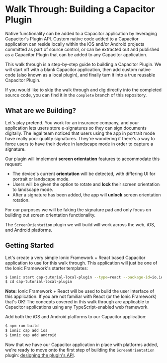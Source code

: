 # Walk Through: Building a Capacitor Plugin

Native functionality can be added to a Capacitor application by leveraging Capacitor's Plugin API. Custom native code added to a Capacitor application can reside locally within the iOS and/or Android projects committed as part of source control, or can be extracted out and published as a Capacitor Plugin that can be added to any Capacitor application.

This walk through is a step-by-step guide to building a Capacitor Plugin. We will start off with a blank Capacitor application, then add custom native code (also known as a local plugin), and finally turn it into a true reusable Capacitor Plugin.

If you would like to skip the walk through and dig directly into the completed source code, you can find it in the `complete` branch of this repository.

## What are we Building?

Let's play pretend. You work for an insurance company, and your application lets users store e-signatures so they can sign documents digitally. The legal team noticed that users using the app in portrait mode have really poor quality signatures. They're wondering if there's a way to force users to have their device in landscape mode in order to capture a signature.

Our plugin will implement **screen orientation** features to accommodate this request:

- The device's current **orientation** will be detected, with differing UI for portrait or landscape mode.
- Users will be given the option to rotate and **lock** their screen orientation to landscape mode.
- After a signature has been added, the app will **unlock** screen orientation rotation.

For our purposes we will be faking the signature pad and only focus on building out screen orientation functionality.

The `ScreenOrientation` plugin we will build will work across the web, iOS, and Android platforms.

## Getting Started

Let's create a very simple Ionic Framework + React based Capacitor application to use for this walk through. This application will just be one of the Ionic Framework's starter templates:

```bash
$ ionic start cap-tutorial-local-plugin --type=react --package-id=io.ionic.cs.capLocalPlugin
$ cd cap-tutorial-local-plugin
```

**Note:** Ionic Framework + React will be used to build the user interface of this application. If you are not familiar with React (or the Ionic Framework) that's OK! The concepts covered in this walk through are applicable to Capacitor applications using any TypeScript-enabled web framework.

Add both the iOS and Android platforms to our Capacitor application:

```bash
$ npm run build
$ ionic cap add ios
$ ionic cap add android
```

Now that we have our Capacitor application in place with platforms added, we're ready to move onto the first step of building the `ScreenOrientation` plugin: [designing the plugin's API](docs/designing-api.md).
